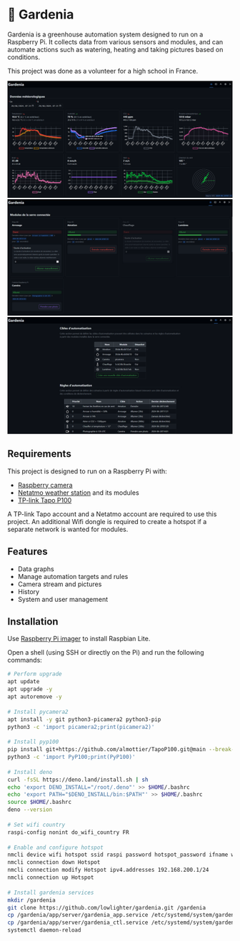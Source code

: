 # 🌻 Gardenia

Gardenia is a greenhouse automation system designed to run on a Raspberry Pi. It collects data from various sensors and modules, and can automate actions such as watering, heating and taking pictures
based on conditions.

This project was done as a volunteer for a high school in France.

![](.github/pictures/gardenia_data.png) ![](.github/pictures/gardenia_modules.png) ![](.github/pictures/gardenia_automation.png)

## Requirements

This project is designed to run on a Raspberry Pi with:

- [Raspberry camera](https://www.raspberrypi.com/documentation/accessories/camera.html)
- [Netatmo weather station](https://dev.netatmo.com/apidocumentation) and its modules
- [TP-link Tapo P100](https://www.tp-link.com/fr/home-networking/smart-plug/tapo-p100)

A TP-link Tapo account and a Netatmo account are required to use this project. An additional Wifi dongle is required to create a hotspot if a separate network is wanted for modules.

## Features

- Data graphs
- Manage automation targets and rules
- Camera stream and pictures
- History
- System and user management

## Installation

Use [Raspberry Pi imager](https://www.raspberrypi.com/software) to install Raspbian Lite.

Open a shell (using SSH or directly on the Pi) and run the following commands:

```sh
# Perform upgrade
apt update
apt upgrade -y
apt autoremove -y

# Install pycamera2
apt install -y git python3-picamera2 python3-pip
python3 -c 'import picamera2;print(picamera2)'

# Install pyp100
pip install git+https://github.com/almottier/TapoP100.git@main --break-system-packages
python3 -c 'import PyP100;print(PyP100)'

# Install deno
curl -fsSL https://deno.land/install.sh | sh
echo 'export DENO_INSTALL="/root/.deno"' >> $HOME/.bashrc
echo 'export PATH="$DENO_INSTALL/bin:$PATH"' >> $HOME/.bashrc
source $HOME/.bashrc
deno --version

# Set wifi country
raspi-config nonint do_wifi_country FR

# Enable and configure hotspot
nmcli device wifi hotspot ssid raspi password hotspot_password ifname wlan0
nmcli connection down Hotspot
nmcli connection modify Hotspot ipv4.addresses 192.168.200.1/24
nmcli connection up Hotspot

# Install gardenia services
mkdir /gardenia
git clone https://github.com/lowlighter/gardenia.git /gardenia
cp /gardenia/app/server/gardenia_app.service /etc/systemd/system/gardenia_app.service
cp /gardenia/app/server/gardenia_ctl.service /etc/systemd/system/gardenia_ctl.service
systemctl daemon-reload
```

